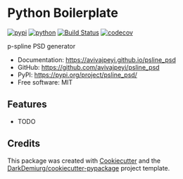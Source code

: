 # Python Boilerplate


[![pypi](https://img.shields.io/pypi/v/psline_psd.svg)](https://pypi.org/project/psline_psd/)
[![python](https://img.shields.io/pypi/pyversions/psline_psd.svg)](https://pypi.org/project/psline_psd/)
[![Build Status](https://github.com/avivajpeyi/psline_psd/actions/workflows/dev.yml/badge.svg)](https://github.com/avivajpeyi/psline_psd/actions/workflows/dev.yml)
[![codecov](https://codecov.io/gh/avivajpeyi/psline_psd/branch/main/graphs/badge.svg)](https://codecov.io/github/avivajpeyi/psline_psd)



p-spline PSD generator


* Documentation: <https://avivajpeyi.github.io/psline_psd>
* GitHub: <https://github.com/avivajpeyi/psline_psd>
* PyPI: <https://pypi.org/project/psline_psd/>
* Free software: MIT


## Features

* TODO

## Credits

This package was created with [Cookiecutter](https://github.com/audreyr/cookiecutter) and the [DarkDemiurg/cookiecutter-pypackage](https://github.com/DarkDemiurg/cookiecutter-pypackage) project template.
